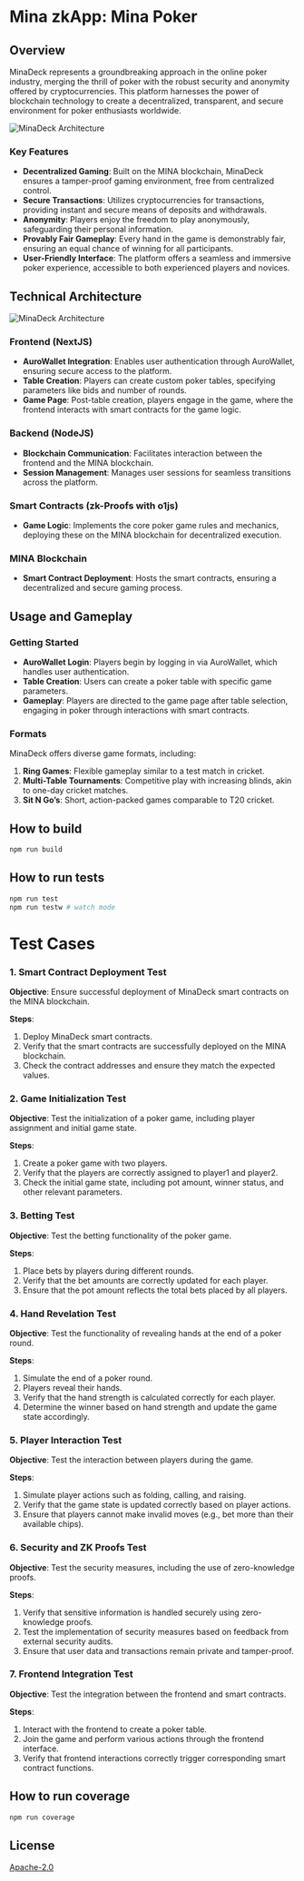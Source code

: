 # Mina zkApp: Mina Poker

## Overview

MinaDeck represents a groundbreaking approach in the online poker industry, merging the thrill of poker with the robust security and anonymity offered by cryptocurrencies. This platform harnesses the power of blockchain technology to create a decentralized, transparent, and secure environment for poker enthusiasts worldwide.

![MinaDeck Architecture](./mainpage.png)


### Key Features

- **Decentralized Gaming**: Built on the MINA blockchain, MinaDeck ensures a tamper-proof gaming environment, free from centralized control.
- **Secure Transactions**: Utilizes cryptocurrencies for transactions, providing instant and secure means of deposits and withdrawals.
- **Anonymity**: Players enjoy the freedom to play anonymously, safeguarding their personal information.
- **Provably Fair Gameplay**: Every hand in the game is demonstrably fair, ensuring an equal chance of winning for all participants.
- **User-Friendly Interface**: The platform offers a seamless and immersive poker experience, accessible to both experienced players and novices.

## Technical Architecture
![MinaDeck Architecture](MINA%20Poker.png)

### Frontend (NextJS)
- **AuroWallet Integration**: Enables user authentication through AuroWallet, ensuring secure access to the platform.
- **Table Creation**: Players can create custom poker tables, specifying parameters like bids and number of rounds.
- **Game Page**: Post-table creation, players engage in the game, where the frontend interacts with smart contracts for the game logic.

### Backend (NodeJS)
- **Blockchain Communication**: Facilitates interaction between the frontend and the MINA blockchain.
- **Session Management**: Manages user sessions for seamless transitions across the platform.

### Smart Contracts (zk-Proofs with o1js)
- **Game Logic**: Implements the core poker game rules and mechanics, deploying these on the MINA blockchain for decentralized execution.

### MINA Blockchain
- **Smart Contract Deployment**: Hosts the smart contracts, ensuring a decentralized and secure gaming process.

## Usage and Gameplay

### Getting Started
- **AuroWallet Login**: Players begin by logging in via AuroWallet, which handles user authentication.
- **Table Creation**: Users can create a poker table with specific game parameters.
- **Gameplay**: Players are directed to the game page after table selection, engaging in poker through interactions with smart contracts.

### Formats
MinaDeck offers diverse game formats, including:
1. **Ring Games**: Flexible gameplay similar to a test match in cricket.
2. **Multi-Table Tournaments**: Competitive play with increasing blinds, akin to one-day cricket matches.
3. **Sit N Go’s**: Short, action-packed games comparable to T20 cricket.


## How to build

```sh
npm run build
```

## How to run tests

```sh
npm run test
npm run testw # watch mode
```

# Test Cases

### 1. Smart Contract Deployment Test

**Objective**: Ensure successful deployment of MinaDeck smart contracts on the MINA blockchain.

**Steps**:
1. Deploy MinaDeck smart contracts.
2. Verify that the smart contracts are successfully deployed on the MINA blockchain.
3. Check the contract addresses and ensure they match the expected values.

### 2. Game Initialization Test

**Objective**: Test the initialization of a poker game, including player assignment and initial game state.

**Steps**:
1. Create a poker game with two players.
2. Verify that the players are correctly assigned to player1 and player2.
3. Check the initial game state, including pot amount, winner status, and other relevant parameters.

### 3. Betting Test

**Objective**: Test the betting functionality of the poker game.

**Steps**:
1. Place bets by players during different rounds.
2. Verify that the bet amounts are correctly updated for each player.
3. Ensure that the pot amount reflects the total bets placed by all players.

### 4. Hand Revelation Test

**Objective**: Test the functionality of revealing hands at the end of a poker round.

**Steps**:
1. Simulate the end of a poker round.
2. Players reveal their hands.
3. Verify that the hand strength is calculated correctly for each player.
4. Determine the winner based on hand strength and update the game state accordingly.

### 5. Player Interaction Test

**Objective**: Test the interaction between players during the game.

**Steps**:
1. Simulate player actions such as folding, calling, and raising.
2. Verify that the game state is updated correctly based on player actions.
3. Ensure that players cannot make invalid moves (e.g., bet more than their available chips).

### 6. Security and ZK Proofs Test

**Objective**: Test the security measures, including the use of zero-knowledge proofs.

**Steps**:
1. Verify that sensitive information is handled securely using zero-knowledge proofs.
2. Test the implementation of security measures based on feedback from external security audits.
3. Ensure that user data and transactions remain private and tamper-proof.

### 7. Frontend Integration Test

**Objective**: Test the integration between the frontend and smart contracts.

**Steps**:
1. Interact with the frontend to create a poker table.
2. Join the game and perform various actions through the frontend interface.
3. Verify that frontend interactions correctly trigger corresponding smart contract functions.



## How to run coverage

```sh
npm run coverage
```

## License

[Apache-2.0](LICENSE)
